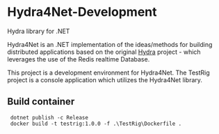 # Hydra4Net-Development

Hydra library for .NET

Hydra4Net is an .NET implementation of the ideas/methods for building distributed applications based on the original [Hydra](https://github.com/pnxtech/hydra) project - which leverages the use of the Redis realtime Database.

This project is a development environment for Hydra4Net. The TestRig project is a console application which utilizes the Hydra4Net library.


## Build container

```shell
 dotnet publish -c Release
 docker build -t testrig:1.0.0 -f .\TestRig\Dockerfile .
```

